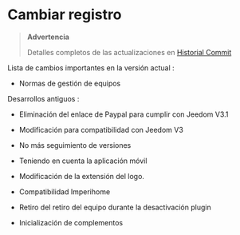 Cambiar registro
==========

> **Advertencia**
>
> Detalles completos de las actualizaciones en [Historial
> Commit](https://github.com/Jeedom-Plugins-Extra/plugin-bornetenda/commits/master)

Lista de cambios importantes en la versión actual :

-   Normas de gestión de equipos

Desarrollos antiguos :

-   Eliminación del enlace de Paypal para cumplir con Jeedom V3.1

-   Modificación para compatibilidad con Jeedom V3

-   No más seguimiento de versiones

-   Teniendo en cuenta la aplicación móvil

-   Modificación de la extensión del logo.

-   Compatibilidad Imperihome

-   Retiro del retiro del equipo durante la desactivación
    plugin

-   Inicialización de complementos
